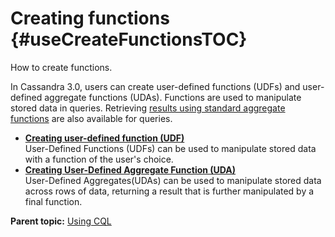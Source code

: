 # Creating functions {#useCreateFunctionsTOC}

How to create functions.

In Cassandra 3.0, users can create user-defined functions \(UDFs\) and user-defined aggregate functions \(UDAs\). Functions are used to manipulate stored data in queries. Retrieving [results using standard aggregate functions](useQueryStdAggregate.md) are also available for queries.

-   **[Creating user-defined function \(UDF\)](../../cql/cql_using/useCreateUDF.md)**  
 User-Defined Functions \(UDFs\) can be used to manipulate stored data with a function of the user's choice.
-   **[Creating User-Defined Aggregate Function \(UDA\)](../../cql/cql_using/useCreateUDA.md)**  
User-Defined Aggregates\(UDAs\) can be used to manipulate stored data across rows of data, returning a result that is further manipulated by a final function.

**Parent topic:** [Using CQL](../../cql/cql_using/useAboutCQL.md)


